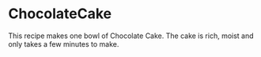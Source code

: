 # ChocolateCake
This recipe makes one bowl of Chocolate Cake.
The cake is rich, moist and only takes a few minutes to make.